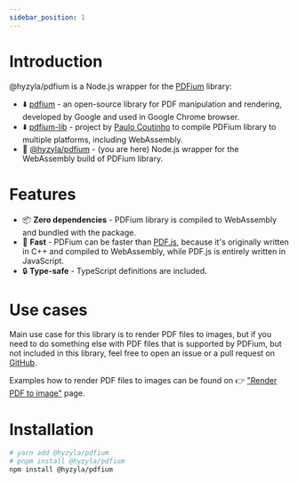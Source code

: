 ```yaml
---
sidebar_position: 1
---
```


# Introduction

@hyzyla/pdfium is a Node.js wrapper for the [PDFium](https://pdfium.googlesource.com/pdfium/) library:

- ⬇️ [pdfium](https://pdfium.googlesource.com/pdfium/) - an open-source library for PDF manipulation and rendering, developed by Google and used in Google Chrome browser.
- ⬇️ [pdfium-lib](https://github.com/paulocoutinhox/pdfium-lib) - project by [Paulo Coutinho](https://github.com/paulocoutinhox) to compile PDFium library to multiple platforms, including WebAssembly.
- 📍 [@hyzyla/pdfium](https://github.com/hyzyla/pdfium) - (you are here) Node.js wrapper for the WebAssembly build of PDFium library.

# Features

- 📦 **Zero dependencies** - PDFium library is compiled to WebAssembly and bundled with the package.
- 🚀 **Fast** - PDFium can be faster than [PDF.js](https://mozilla.github.io/pdf.js/), because it's
  originally written in C++ and compiled to WebAssembly, while PDF.js is entirely written in JavaScript.
- 🔒 **Type-safe** - TypeScript definitions are included.

# Use cases

Main use case for this library is to render PDF files to images, but if you need to do something else with PDF files that is supported by PDFium, but not included in this library, feel free to open an issue or a pull request on
[GitHub](https://github.com/hyzyla/pdfium).

Examples how to render PDF files to images can be found on 👉 ["Render PDF to image"](/docs/render-pdf.md) page.

# Installation

```sh
# yarn add @hyzyla/pdfium
# pnpm install @hyzyla/pdfium
npm install @hyzyla/pdfium
```
